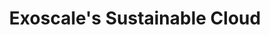 ---
title: "Exoscale's Sustainable Cloud"
description: ""
banner: "/98e16360-a366-4b78-8e0a-031da07fdacb/images/exoscale-icon.png"

courses: 9
weight: 4
---